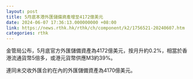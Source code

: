 ```yaml
---
layout: post
title: 5月底本港外匯儲備資產增至4172億美元
date: 2024-06-07 17:36:13.000000000 +08:00
link: https://news.rthk.hk/rthk/ch/component/k2/1756521-20240607.htm
categories: rthk
---
```


金管局公布，5月底官方外匯儲備資產為4172億美元，按月升約0.2%，相當於香港流通貨幣5倍多，或港元貨幣供應M3約39%。

連同未交收外匯合約在內的外匯儲備資產為4170億美元。
